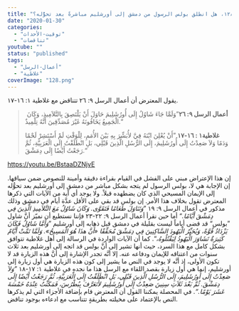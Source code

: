 ```yaml
---
title: "الإعتراض ١٢٨، هل انطلق بولس الرسول من دمشق إلى أورشليم مباشرةً بعد تحوُّله؟"
date: "2020-01-30"
categories: 
  - "توقيت-الأحداث"
  - "تناقضات"
youtube: ""
status: "published"
tags: 
  - "أعمال-الرسل"
  - "غلاطية"
coverImage: "128.png"
---
```


يقول المعترض أن أعمال الرسل ٩: ٢٦ تتناقض مع غلاطية ١: ١٦-١٧.

>  **أعمال الرسل ٩: ٢٦**”وَلَمَّا جَاءَ شَاوُلُ إِلَى أُورُشَلِيمَ حَاوَلَ أَنْ يَلْتَصِقَ بِالتَّلاَمِيذِ، وَكَانَ الْجَمِيعُ يَخَافُونَهُ غَيْرَ مُصَدِّقِينَ أَنَّهُ تِلْمِيذٌ.“
> 
> **غلاطية١ : ١٦-١٧** ”أَنْ يُعْلِنَ ابْنَهُ فِيَّ لأُبَشِّرَ بِهِ بَيْنَ الأُمَمِ، لِلْوَقْتِ لَمْ أَسْتَشِرْ لَحْمًا وَدَمًا وَلاَ صَعِدْتُ إِلَى أُورُشَلِيمَ، إِلَى الرُّسُلِ الَّذِينَ قَبْلِي، بَلِ انْطَلَقْتُ إِلَى الْعَرَبِيَّةِ، ثُمَّ رَجَعْتُ أَيْضًا إِلَى دِمَشْقَ.“

https://youtu.be/BstaaDZNjvE

إن هذا الإعتراض مبني على الفشل في القيام بقراءة دقيقة وأمينة للنصوص ضمن سياقها. إن الإجابة هي لا، بولس الرسول لم يتجه بشكل مباشر من دمشق إلى أورشليم بعد تحوُّله إلى الإيمان المسيحي الذي كان يضطهده قبلاً. ولا يوجد أي آية من الآيات التي ذكرها المعترض تقول بخلاف هذا الأمر. إن بولس قد بقي على الأقل عدَّة أيام في دمشق وذلك مذكور في أعمال الرسل ٩: ١٩ ”_وَتَنَاوَلَ طَعَامًا فَتَقَوَّى. وَكَانَ شَاوُلُ مَعَ التَّلاَمِيذِ الَّذِينَ فِي دِمَشْقَ أَيَّامًا._“ أما حين نقرأ أعمال الرسل ٩: ٢٢-٢٣ فإننا نستطيع أن نميّز أنَّ شاول ”بولس“ قد قضى أياماً ليست بقليلة في دمشق قبل ذهابه إلى أورشليم ”_وَأَمَّا شَاوُلُ فَكَانَ يَزْدَادُ قُوَّةً، وَيُحَيِّرُ الْيَهُودَ السَّاكِنِينَ فِي دِمَشْقَ مُحَقِّقًا «أَنَّ هذَا هُوَ الْمَسِيحُ». وَلَمَّا تَمَّتْ أَيَّامٌ كَثِيرَةٌ تَشَاوَرَ الْيَهُودُ لِيَقْتُلُوهُ،_“. كما أن الآيات الواردة في الرسالة إلى أهل غلاطية تتوافق بشكل كامل مع هذا السرد، حيث أنها تشير إلى أنَّ بولس قد اتجه إلى أورشليم بعد ثلاث سنوات من اعتناقه للإيمان ودفاعه عنه. إلا أنَّه تجدر الإشارة إلى أنَّ هذه الزيارة قد لا تكون الأولى، إذ أنَّه لا يوجد في النص ما يشير إلى كون هذه الزيارة هي أول زيارة إلى أورشليم، إنما هي أول زيارة بقصد اللقاء مع الرسل هذا ما نجده في غلاطية ١: ١٧-١٨ _”وَلاَ صَعِدْتُ إِلَى أُورُشَلِيمَ، إِلَى الرُّسُلِ الَّذِينَ قَبْلِي، بَلِ انْطَلَقْتُ إِلَى الْعَرَبِيَّةِ، ثُمَّ رَجَعْتُ أَيْضًا إِلَى دِمَشْقَ. ثُمَّ بَعْدَ ثَلاَثِ سِنِينَ صَعِدْتُ إِلَى أُورُشَلِيمَ لأَتَعَرَّفَ بِبُطْرُسَ، فَمَكَثْتُ عِنْدَهُ خَمْسَةَ عَشَرَ يَوْمًا.“_. في المحصلة يمكننا القول أن المعترض قام بإضافة الأجزاء التي لم يذكرها النص بالإعتماد على مخيلته بطريقةٍ تتناسب مع ادعاءه بوجود تناقض.
